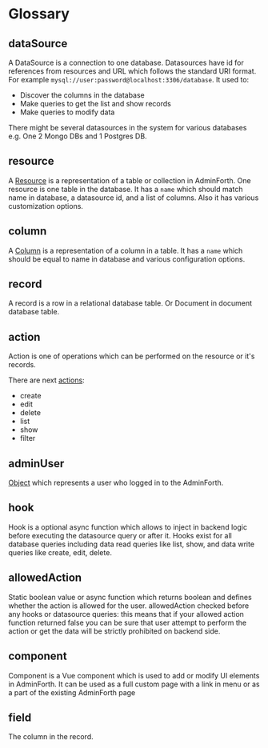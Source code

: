 # Glossary

## dataSource

A DataSource is a connection to one database. Datasources have id for references from resources and URL which follows the standard URI format. For example `mysql://user:password@localhost:3306/database`.
It used to:

* Discover the columns in the database
* Make queries to get the list and show records
* Make queries to modify data

There might be several datasources in the system for various databases e.g. One 2 Mongo DBs and 1 Postgres DB. 

## resource

A [Resource](/docs/api/types/Back/interfaces/AdminForthResource.md) is a representation of a table or collection in AdminForth. One resource is one table in the database.
It has a `name` which should match name in database, a datasource id, and a list of columns.
Also it has various customization options. 

## column

A [Column](/docs/api/types/Back/interfaces/AdminForthResourceColumn.md) is a representation of a column in a table. It has a `name` which should be equal to name in database and various configuration options.

## record

A record is a row in a relational database table. Or Document in document database table.

## action

Action is one of operations which can be performed on the resource or it's records. 

There are next [actions](/docs/api/types/Common/enumerations/AllowedActionsEnum.md):

* create
* edit
* delete
* list
* show
* filter

## adminUser

[Object](/docs/api/types/Common/interfaces/AdminUser) which represents a user who logged in to the AdminForth. 


## hook

Hook is a optional async function which allows to inject in backend logic before executing the datasource query or after it. 
Hooks exist for all database queries including data read queries like list, show, and data write queries like create, edit, delete.

## allowedAction

Static boolean value or async function which returns boolean and defines whether the action is allowed for the user.
allowedAction checked before any hooks or datasource queries: this means that if your allowed action function
returned false you can be sure that user attempt to perform the action or get the data will be strictly prohibited on backend side.

## component

Component is a Vue component which is used to add or modify UI elements in AdminForth. It can be used as a full custom page with a link in menu or as a part of the existing AdminForth page

## field

The column in the record.